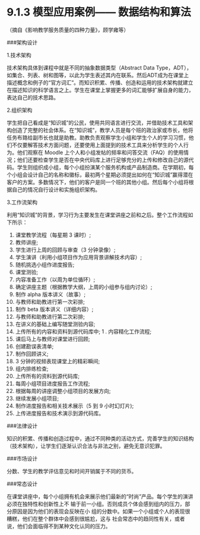 
# 9.1.3 模型应用案例—— 数据结构和算法

（摘自《影响教学服务质量的四种力量》，顾学雍等）

###架构设计

1.技术架构

技术架构具体到课程中就是不同的抽象数据类型（Abstract Data Type，ADT），如集合、列表、树和图等，以此为学生表述其内在联系。然后ADT成为在课堂上描述概念和例子的“官方词汇”。而知识积累、传播、创造和运用的技术架构就建立在描述知识的科学语言之上。学生在课堂上掌握更多的词汇能够扩展自身的能力，表达自己的技术思路。

2.组织架构

学生把自己看成是“知识城”的公民，使用共同语言进行交流，并借助技术工具和架构创造了完整的社会体系。在“知识城”，教学人员是每个班的政治家或市长，他将任务布臵给副市长也就是助教。助教负责观察学生小组和学生个人的学习习惯，他们不仅要解答技术方面问题，还要使用上面提到的技术工具来分析学生的个人行为。他们观察在 Moodle 上个人和小组发帖的频率和问答交流（FAQ）的使用情况；他们还要检查学生是否在中央代码库上进行足够充分的上传和修改自己的源代码。学生则组织成小组，每个小组扮演某个服务机构或产品制造商。在学期初，每个小组会设计自己的名称和徽标，最初两个星期必须提出如何在“知识城”赢得潜在客户的方案。多数情况下，他们的客户是同一个班的其他小组。然后每个小组将根据自己的情况自行设计和实施组织架构。


3.工作流架构

利用“知识城”的背景，学习行为主要发生在课堂讲座之前和之后。整个工作流程如下所示：
1. 课堂教学流程（每星期 3 课时）;
1. 教师讲座;
1. 学生进行上周的回顾与审查（3 分钟录像）;
1. 学生演讲（利用小组项目作为应用背景讲解技术内容）;
1. 随机挑选小组作进度报告;
1. 课堂测验;
1. 内容准备工作（以周为单位循环）;
1. 确定讲座主题（根据教学大纲，上周的小组参与组内讨论）;
1. 制作 alpha 版本讲义（故事）;
1. 与教师和助教进行第一次彩排;
1. 制作 beta 版本讲义（详细内容）;
1. 与教师和助教进行第二次彩排;
1. 在讲义的基础上编写随堂测验内容;
1. 上传所有的内容和资料到源代码库中;
1 . 内容精化工作流程;
1. 课后马上与教师对课堂进行回顾;
1. 创建勘误表清单;
1. 制作回顾讲义;
1. 3 分钟的视频表现课堂上的精彩瞬间;
1. 组内排练检查;
1. 上传所有的资料到源代码库;
1. 每周小组项目进度报告工作流程;
1. 根据每周的讲座调整小组项目的发展方向;
1. 继续发展小组项目;
1. 制作进度报告和相关技术展示（5 到 9 小时幻灯片);
1. 上传进度报告和技术演示到源代码库。


###法律设计

知识的积累、传播和创造过程中，通过不同种类的活动方式，完善学生的知识结构（技术架构），让学生们逐渐认识合法与非法之别，避免无意识犯罪。

###市场设计

分数、学生的教学评估意见和时间开销属于不同的货币。

###常态设计

在课堂讲座中，每个小组拥有机会来展示他们最新的“时尚”产品。每个学生的演讲必须在独特性和创新性上不
输于前一小组。否则成员个体会感到组内的压力，部分原因是因为他们的表现会反映在小
组的分数中。如果一个小组或个人的表现很糟糕，他们在整个群体中会感到很尴尬，这与
社会常态中的趋同性有关，或者说，他们会面临得不到某种文化认同的压力。



